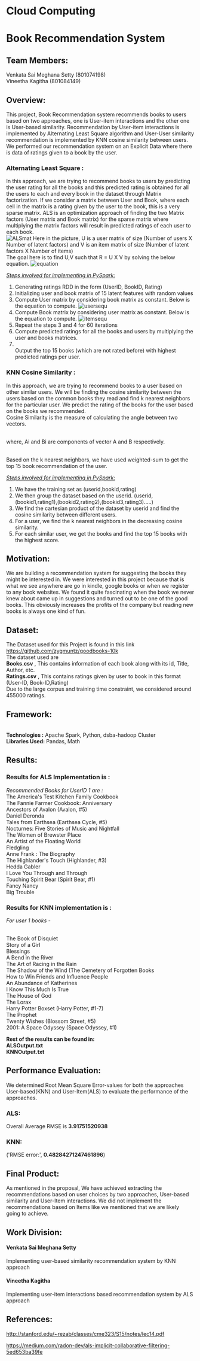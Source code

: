 # Cloud Computing
# Book Recommendation System
## Team Members:
Venkata Sai Meghana Setty (801074198)<br>
Vineetha Kagitha (801084149)<br>

## Overview:
This project, Book Recommendation system recommends books to users based on two approaches, one is User-item interactions and the other one is User-based similarity. Recommendation by User-item interactions is implemented by Alternating Least Square algorithm and User-User similarity recommendation is implemented by KNN cosine similarity between users.
<br>
We performed our recommendation system on an Explicit Data where there is data of ratings given to a book by the user.
<br>
### Alternating Least Square :
In this approach, we are trying to recommend books to users by predicting the user rating for all the books and this predicted rating is obtained for all the users to each and every book in the dataset through Matrix factorization. If we consider a matrix between User and Book, where each cell in the matrix is a rating given by the user to the book, this is a very sparse matrix. ALS is an optimization approach of finding the two Matrix factors (User matrix and Book matrix) for the sparse matrix where multiplying the matrix factors will result in predicted ratings of each user to each book. 
<br>
![ALSmat](https://user-images.githubusercontent.com/15541211/70202236-1abbe780-16e7-11ea-97fc-7d5e1882981d.PNG)
Here in the picture, U is a user matrix of size (Number of users X Number of latent factors) and V is an item matrix of size (Number of latent factors  X Number of items)
<br>The goal here is to find U,V such that R = U X V by solving the below equation.
![equation](https://user-images.githubusercontent.com/15541211/70202318-522a9400-16e7-11ea-93c9-6d7cc3fe4a08.PNG)

<em><u>Steps involved for implementing in PySpark:</u></em><br>
1. Generating ratings RDD in the form (UserID, BookID, Rating)
2. Initializing user and book matrix of 15 latent features with random values
3. Compute User matrix by considering book matrix as constant. Below is the equation to compute.
 ![usersequ](https://user-images.githubusercontent.com/15541211/70202339-6078b000-16e7-11ea-9412-0ed1366720fd.PNG)
4. Compute Book matrix by considering user matrix as constant. Below is the equation to compute.
![itemsequ](https://user-images.githubusercontent.com/15541211/70202350-666e9100-16e7-11ea-808c-6c3fa6ebddb8.PNG)
5. Repeat the steps 3 and 4 for 60 iterations
6. Compute predicted ratings for all the books and users by multiplying the user and books matrices.
7. <br>Output the top 15 books (which are not rated before) with highest predicted ratings per user. 

### KNN Cosine Similarity :
In this approach, we are trying to recommend books to a user based on other similar users. We will be finding the cosine similarity between the users based on the common books they read and find k nearest neighbors for the particular user. We predict the rating of the books for the user based on the books we recommended.
<br>Cosine Similarity is the measure of calculating the angle between two vectors.

<br>where, Ai and Bi are components of vector A and B respectively.

<br>Based on the k nearest neighbors, we have used weighted-sum to get the top 15 book recommendation of the user.

<em><u>Steps involved for implementing in PySpark:</u></em><br>
1. We have the training set as (userid,bookid,rating)
2. We then group the dataset based on the userid. (userid,(bookid1,rating1),(bookid2,rating2),(bookid3,rating3).....)
3. We find the cartesian product of the dataset by userid and find the cosine similarity between different users.
4. For a user, we find the k nearest neighbors in the decreasing cosine similarity.
5. For each similar user, we get the books and find the top 15 books with the highest score.

## Motivation:
We are building a recommendation system for suggesting the books they might be interested in. We were interested in this project because that is what we see anywhere are go in kindle, google books or when we register to any book websites. We found it quite fascinating when the book we never knew about came up in suggestions and turned out to be one of the good books. This obviously increases the profits of the company but reading new books is always one kind of fun.

## Dataset:
The Dataset used for this Project is found in this link https://github.com/zygmuntz/goodbooks-10k
<br>The dataset used are
<br><strong>Books.csv</strong> , This contains information of each book along with its id, Title, Author, etc.
<br><strong>Ratings.csv</strong> , This contains ratings given by user to book in this format
 (User-ID, Book-ID,Rating)
<br>Due to the large corpus and training time constraint, we considered around 455000 ratings.

## Framework:
<br><strong>Technologies :</strong> Apache Spark, Python, dsba-hadoop Cluster
<br><strong>Libraries Used:</strong> Pandas, Math

## Results:
### Results for ALS Implementation is :

<em>Recommended Books for UserID 1 are : </em>
<br>The America's Test Kitchen Family Cookbook
<br>The Fannie Farmer Cookbook: Anniversary
<br>Ancestors of Avalon (Avalon, #5)
<br>Daniel Deronda
<br>Tales from Earthsea (Earthsea Cycle, #5)
<br>Nocturnes: Five Stories of Music and Nightfall
<br>The Women of Brewster Place
<br>An Artist of the Floating World
<br>Fledgling
<br>Anne Frank : The Biography
<br>The Highlander's Touch (Highlander, #3)
<br>Hedda Gabler
<br>I Love You Through and Through
<br>Touching Spirit Bear (Spirit Bear, #1)
<br>Fancy Nancy
<br>Big Trouble



### Results for KNN implementation is :

<em>For user 1 books -</em>

<br>The Book of Disquiet
<br>Story of a Girl
<br>Blessings
<br>A Bend in the River
<br>The Art of Racing in the Rain
<br>The Shadow of the Wind (The Cemetery of Forgotten Books
<br>How to Win Friends and Influence People
<br>An Abundance of Katherines
<br>I Know This Much Is True
<br>The House of God
<br>The Lorax
<br>Harry Potter Boxset (Harry Potter, #1-7)
<br>The Prophet
<br>Twenty Wishes (Blossom Street, #5)
<br>2001: A Space Odyssey (Space Odyssey, #1)



<strong>Rest of the results can be found in:
<br>ALSOutput.txt
<br>KNNOutput.txt
</strong>

## Performance Evaluation:
We determined Root Mean Square Error-values for both the approaches User-based(KNN) and
User-Item(ALS) to evaluate the performance of the approaches.
### ALS:
Overall Average RMSE is **3.91751520938**
### KNN:
('RMSE error:', <strong>0.48284271247461896</strong>)

## Final Product:
As mentioned in the proposal, We have achieved extracting the recommendations based on user choices by two approaches, User-based similarity and User-Item interactions. We did not implement the recommendations based on Items like we mentioned that we are likely going to achieve. 


## Work Division:

#### Venkata Sai Meghana Setty
Implementing user-based similarity recommendation system by KNN approach
#### Vineetha Kagitha
Implementing user-item interactions based recommendation system by ALS approach

## References:
http://stanford.edu/~rezab/classes/cme323/S15/notes/lec14.pdf

https://medium.com/radon-dev/als-implicit-collaborative-filtering-5ed653ba39fe








